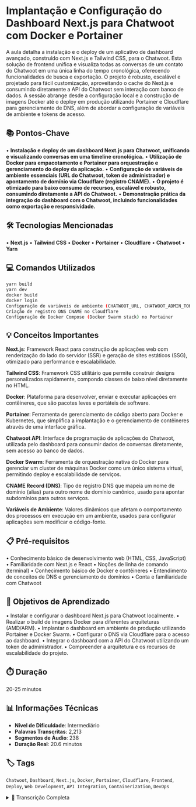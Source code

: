 # Implantação e Configuração do Dashboard Next.js para Chatwoot com Docker e Portainer

A aula detalha a instalação e o deploy de um aplicativo de dashboard avançado, construído com Next.js e Tailwind CSS, para o Chatwoot. Esta solução de frontend unifica e visualiza todas as conversas de um contato do Chatwoot em uma única linha do tempo cronológica, oferecendo funcionalidades de busca e exportação. O projeto é robusto, escalável e projetado para fácil customização, aproveitando o cache do Next.js e consumindo diretamente a API do Chatwoot sem interação com banco de dados. A sessão abrange desde a configuração local e a construção de imagens Docker até o deploy em produção utilizando Portainer e Cloudflare para gerenciamento de DNS, além de abordar a configuração de variáveis de ambiente e tokens de acesso.

## 📚 Pontos-Chave

• **Instalação e deploy de um dashboard Next.js para Chatwoot, unificando e visualizando conversas em uma timeline cronológica.**
• **Utilização de Docker para empacotamento e Portainer para orquestração e gerenciamento do deploy da aplicação.**
• **Configuração de variáveis de ambiente essenciais (URL do Chatwoot, token de administrador) e apontamento de domínio via Cloudflare (registro CNAME).**
• **O projeto é otimizado para baixo consumo de recursos, escalável e robusto, consumindo diretamente a API do Chatwoot.**
• **Demonstração prática da integração do dashboard com o Chatwoot, incluindo funcionalidades como exportação e responsividade.**

## 🛠️ Tecnologias Mencionadas

• **Next.js**
• **Tailwind CSS**
• **Docker**
• **Portainer**
• **Cloudflare**
• **Chatwoot**
• **Yarn**

## 💻 Comandos Utilizados

```bash
yarn build
yarn dev
docker build
docker login
Configuração de variáveis de ambiente (CHATWOOT_URL, CHATWOOT_ADMIN_TOKEN)
Criação de registro DNS CNAME no Cloudflare
Configuração de Docker Compose (Docker Swarm stack) no Portainer
```


## 💡 Conceitos Importantes

**Next.js**: Framework React para construção de aplicações web com renderização do lado do servidor (SSR) e geração de sites estáticos (SSG), otimizado para performance e escalabilidade.

**Tailwind CSS**: Framework CSS utilitário que permite construir designs personalizados rapidamente, compondo classes de baixo nível diretamente no HTML.

**Docker**: Plataforma para desenvolver, enviar e executar aplicações em contêineres, que são pacotes leves e portáteis de software.

**Portainer**: Ferramenta de gerenciamento de código aberto para Docker e Kubernetes, que simplifica a implantação e o gerenciamento de contêineres através de uma interface gráfica.

**Chatwoot API**: Interface de programação de aplicações do Chatwoot, utilizada pelo dashboard para consumir dados de conversas diretamente, sem acesso ao banco de dados.

**Docker Swarm**: Ferramenta de orquestração nativa do Docker para gerenciar um cluster de máquinas Docker como um único sistema virtual, permitindo deploy e escalabilidade de serviços.

**CNAME Record (DNS)**: Tipo de registro DNS que mapeia um nome de domínio (alias) para outro nome de domínio canônico, usado para apontar subdomínios para outros serviços.

**Variáveis de Ambiente**: Valores dinâmicos que afetam o comportamento dos processos em execução em um ambiente, usados para configurar aplicações sem modificar o código-fonte.



## 📋 Pré-requisitos

• Conhecimento básico de desenvolvimento web (HTML, CSS, JavaScript)
• Familiaridade com Next.js e React
• Noções de linha de comando (terminal)
• Conhecimento básico de Docker e contêineres
• Entendimento de conceitos de DNS e gerenciamento de domínios
• Conta e familiaridade com Chatwoot


## 🎯 Objetivos de Aprendizado

• Instalar e configurar o dashboard Next.js para Chatwoot localmente.
• Realizar o build de imagens Docker para diferentes arquiteturas (AMD/ARM).
• Implantar o dashboard em ambiente de produção utilizando Portainer e Docker Swarm.
• Configurar o DNS via Cloudflare para o acesso ao dashboard.
• Integrar o dashboard com a API do Chatwoot utilizando um token de administrador.
• Compreender a arquitetura e os recursos de escalabilidade do projeto.

## ⏱️ Duração
20-25 minutos

## 📊 Informações Técnicas
- **Nível de Dificuldade**: Intermediário
- **Palavras Transcritas**: 2,213
- **Segmentos de Áudio**: 238
- **Duração Real**: 20.6 minutos

## 🏷️ Tags
`Chatwoot`, `Dashboard`, `Next.js`, `Docker`, `Portainer`, `Cloudflare`, `Frontend`, `Deploy`, `Web Development`, `API Integration`, `Containerization`, `DevOps`

<details>
<summary>📝 Transcrição Completa</summary>

Olá pessoal tudo bem vamos lá eu vou apresentar aqui para vocês como vocês vão instalar o app de dashboard do chat útil tá e também vou dar algumas dicas para que vocês possam aí evoluir esse projeto para outras coisas né criar novas páginas e etc então é uma solução avançada que completa para você visualizar e analisar e até exportar as conversas do chat útil então você uma timeline unificada com a cronologia, conforme as mensagens foram criadas dentro do chat-out. O chat-out tem uma peculiaridade que é criar várias conversas e elas ficam atreladas a esse contato. Então, eu criei essa possibilidade de você unificar todas essas conversas e trazer ali todo o histórico em uma forma cronológica e unificada, onde você consegue exportar, você consegue ter ali todas essas informações e fazer uma busca também dentro dessas conversas. Então, é uma plataforma de front-end, onde ela usa a tecnologia de Next.js com o teu Indy e você pode estar fazendo suas customizações e evoluindo esse projeto. É um projeto robusto, escalável, ele usa até o próprio cache do Next. Então, é um projeto que está bem desenhado, bem arquitetado para que você possa evoluir ele. E assim você construir sua aplicação de forma mais eficiente. Então, aqui tem uma documentação simples para você subir o seu deploy. Você pode subir lá no Docker, você pode ter sua imagem customizada. E eu vou apresentar aqui agora um pouquinho dele, beleza? Então, vamos lá, direto aqui no Docker, vocês podem ver que vocês podem subir a imagem tanto como AMD quanto ARM, tá? Então, eu vou apresentar aqui o repositório local, beleza? Então, no deploy, ele já está pronto para você fazer o build da imagem como padrão para essas OS. Então, tem todos aqui os comandos, como você vai subir, como você vai fazer o deploy da máquina. Tem toda a instrução necessária, as variáveis de ambiente que você vai fazer aqui o deploy da máquina, né? Tem toda aqui a instrução necessária, as variáveis de ambiente que você vai usar, tá bom? Ele também roda localmente, beleza? Então, se eu der um comando aqui para rodar local, vocês vão ver que ele vai rodar local, tá? Então, eu vou aqui, arn build, né? Para buildar o projeto, mas ele já está buildado, só para exemplificar para vocês, beleza? ou poderia ser deve também tá tá ele fica um pouco mais rápido então eu vou acessar aqui para vocês verem e ele aqui não vai aparecer nada né um esqueleto aqui para só exemplificar né mas a por exemplo ele vai rodar dentro do seu chat útil tá de forma otimizada forma escalável consumindo ali a pele do chat útil e dentro desse processo aqui ele não consome o banco de dados ele consome diretamente a api tá então a gente vai fazer instalação aqui agora beleza eu vou ensinar vocês a instalar a fazer o deploy usar aqui de forma eficiente a plataforma beleza então vamos Primeiro ponto, beleza? É vocês darem um comando de instalação, né? Assim que vocês baixarem lá o repositório, vocês vão dar um comando de instalação, né? Então, primeiro ponto é vocês virem aqui, né? E vocês vão ter aqui todos os comandos necessários, beleza? Então, exemplo, se você for rodar local, né? Você vai puxar aqui, vai instalar o Arne e configurar o Envy, beleza? beleza colocar as credenciais aqui a sua URL do chat o seu Tolkien do administrador tem um ponto aqui muito importante que o usuário ele precisa ser o usuário administrador de cada conta tá então ideal é você criar um usuário administrador que ele possa acessar todas as contas do seu chat útil então toda vez que você criar uma conta uma caute dentro do chat útil você adiciona esse usuário que vai ser usuário padrão né que ele vai gerar ali um token e você vai consumir esse token diretamente aqui então todo usuário que você criar vai ser o mesmo token é toda empresa né toda conta que você criar vai ser o mesmo token tá E aí você pode adicionar aqui beleza então feito isso você pode iniciar em modo deve para você visualizar ali dentro do seu chat você pode fazer um build ou e depois de estar tá né rodar aqui no docker localmente você pode rodar o docker local ou em produção né você pode rodar em produção também eu vou mostrar para vocês como vai subir do seu próprio portainer ali, tá? Então, vamos lá, pessoal. Vou adiantar aqui, beleza? Se você quer subir a sua imagem, você tem os comandos certos aqui, para você rodar aqui o seu build. Então, exemplo, tá? Você vai dar um docker build. Aqui, eu estou usando esse comando, por quê? Porque eu estou buildando para as duas OS, tá? Então, vocês vão ver que eu posso rodar aqui esse comando para ele rodar tanto no ARM quanto no AMD, beleza? Então, eu vou subir aqui a AMD, tá? E esse comando vai fazer o build, beleza? Eu vou mostrar aqui para vocês que vocês precisam ter esse container aqui já pré-definido, pré-instalado, tá? Para ele fazer os builds. Eu vou deixar os comandos também para vocês instalarem ele, o meu já está instalado. e eu não vou dar o comando aqui porque vai demorar demais, vai travar aqui o PC, ele demora um pouco então não vou dar esse comando mas a princípio vocês dariam esse comando aqui e ele faria o build e já subiria ali para o para o docker de vocês o docker hub, vocês vão fazer o docker login antes para acessar ali o docker de vocês beleza? mas aqui aqui eu não preciso tá beleza pessoal vamos lá avançando depois que vocês fizerem aqui o deploy subir a imagem de vocês aí tá vocês também podem usar a minha imagem não tem problema tá a minha imagem vai estar disponível aqui também beleza ela tá pública tá vocês podem usar minha imagem aqui Beleza? Então vamos avançar aqui, deixa eu dar uma atualizada aqui. Pronto. Beleza. Então vamos fazer a instalação aqui direto já no Portainer. Então primeiro ponto, vocês precisam ter um domínio, né? Então, eu vou lá no Cloudflare, vou subir esse domínio. Eu vou subir um domínio para poder colocar essa aplicação, esse app, dentro do Chatute. Deixa eu sair dessa conta. Então vamos lá. Vou acessar aqui. Eu vou fazer um exemplo direto na minha conta. Acessar minha conta aqui diretamente. Eu vou fazer lá o apontamento para o domínio. Beleza? Então, acessando aqui agora, eu vou escolher um domínio. Então, eu vou pegar aqui o setup automatizado. E aí, eu pego o meu domínio, beleza? Vou criar um registro aqui. E vou apontar para o domínio do servidor, beleza? Então, eu já tenho o servidor aqui com portene. Eu vou verificar o DNS, que eu preciso fazer o apontamento. É do tipo CNAME mesmo? Poderia pegar do tipo A aqui, que ele viria o IP, tá? Mas eu vou pegar do tipo CNAME. E eu vou colocar aqui, sem status de proxy, do tipo C. name e vou colocar aqui app.chatoot, beleza? app.chatoot, posso colocar qualquer domínio ali que eu quiser, tá? Só um exemplo, então criei aqui, beleza? Então é o meu domínio mais o app.chatoot, vou lá no portainer, crio um novo stack, beleza? E aqui eu vou colar o nosso o nosso docker suarme aqui, beleza? Deixa eu só alterar aqui é deixa eu alterar aqui só um instante eu não vou conseguir alterar aqui, depois eu vou mudar a senha, tá? Então eu vou acessar aqui, vou copiar esse compose, vou alterar a senha ali, beleza? Então eu tenho aqui já a role configurada, ok? Os apontamentos aqui eu vou colocar no meu domínio. E aqui eu vou botar app.chat.ult. Beleza? Feito isso aqui Eu vou criar o nome do Serviço Ok? Essa senha aqui eu vou alterar já Porque eu vou criar uma nova senha E aí eu tenho a minha imagem aqui que já está pronta, né? Eu vou apontar lá para o domínio do chatute Beleza? Então eu vou pegar aqui, ó No chatute eu vou pegar o domínio ok esse é o usuário administrador como eu tinha falado, eu preciso ter um usuário que ele esteja em todas as contas, né? Então, esse usuário está em todas as contas. Eu vou lá no perfil desse usuário e copio a senha também, tá? A senha aqui do token. E aí, eu volto lá no Portainer. Adiciono esse token. Adiciono aqui a URL do Shotshoot. Tirar essa barrinha aqui. Eu não quero ter os logs aqui de debug, beleza? Eu já tenho todas as informações aqui já pré-requisitos, né? Você pode botar uma réplica também, né? Deixei duas aqui, não tem problema, ele pode replicar. Então, está tudo bem configurado aqui para você poder utilizar, tá? Então, eu só vou fazer aqui o deploy. E aí, se eu observar aqui... Opa! Tem um probleminha aqui. Deixa eu pegar do outro que eu tinha acabado de fazer. O outro vai estar certinho. Deixa eu pegar aqui. E aí eu já atualizo. Lá dentro do stack. Deixa eu atualizar aqui. Pronto. Ok. Deixa eu pegar, eu preciso pegar esses pontos aqui de ajuste. Só isso. Lembrando que essa senha vai ser alterada, então sem prejuízo. é só alterar aqui ó e essas lêem dos aqui suas informações pronto aqui ele vai estar no eu vou colocar é o rolê a roça name é porque ele vai rodar no orque tá deixou só verificar se essa máquina, ah, essa máquina ela não tem aqui outras máquinas, ela é um manager mesmo. Então se você for rodar aí em outras máquinas, você adicione aí o role da sua máquina, tá? Então, aqui vai rodar no manager. Beleza? Vou botar aqui só 2 GB, 1 CPU. Pode rodar bem pouco, tá? Mas vou botar 2 réplicas. Poderia até ser menor aqui, tá? Não tem problema. Poderia botar 1 GB, 1 CPU ou até menos. Ele vai rodar muito bem. Então, feito isso, ó. Deploy já prontinho, ó. Bem rápido, fácil pra você subir aí na sua máquina. Então, vou dar um Deploy aqui E aí ele já está preparando Deixa eu só dar uma limpeza aqui para ficar bonitinho E aí eu faço o redeploy aqui Pronto E eu quero o domínio, tá? Então eu vou pegar o domínio aqui Pronto Já está startando Se eu observar aqui, ele já subiu, tá? E aí eu vou acessar aqui a URL para vocês verem. Ele ainda está preparando ali a certificação SSL, mas vocês já veem que ele já está disponível ali. Vou lá no chatute. Basicamente, eu venho em configurações na conta que eu quero configurar. Vocês podem configurar em todas as contas. Lembrando que é necessário que o usuário, o usuário administrador, seja o mesmo em todas as contas para que você não precise ali ter que criar várias... Opa, não é aqui. Não, é aqui mesmo. Então, vocês não vão precisar criar várias contas para acessar ali o chat útil, tá? Então, app. Timing. Line. Eu não vou adicionar barra lateral. Se o seu tivesse opção, eu acho que é desnecessário. Conversas. Então, eu vou pegar uma conversa aqui. Eu vou pegar uma conversa minha mesmo. Então, vou pegar aqui. Deixa eu ver se eu tenho histórico. Pior que eu não tenho histórico de conversa. Deixa eu mandar uma mensagem aqui. Pronto, mandei uma mensagem para mim mesmo Oi e aí eu venho na timeline e pronto timeline já tá pronto aqui vou abrir e tá aí pessoal tá instalado rápido prático beleza e aí eu posso mudar aqui o tema e ele acompanha tá E aí eu já algumas conversas aqui provavelmente a foto do usuário tá quebrada né porque não tem aqui beleza a foto do agente né E aí tá implementado aqui se eu colocar ele já achou aqui ó Beleza pessoal? Então bem tranquilo, bem de boa utilizar aqui tá? Exportação, para você exportar aqui as conversas, bem legal, otimizado, responsivo, então ele tem responsividade, você consegue utilizar aí de forma eficiente o app beleza então se eu pegar outra conversa aqui ó eu vou pegar essa daqui ele tem a timeline só eu só não tem foto você vê toda toda conversa aqui tá Esse aqui é um tipo de conteúdo que não abriu, mas todo tipo de conteúdo ele abre, áudio, vídeo, imagem. Deixa eu ver se tem alguma outra aqui. Esse aqui era uma imagem, era para ele abrir ali. Mas vamos voltar aqui. E pegar outra conversa. Beleza, esse aqui não tem. Acho que vai ser difícil ter alguma outra conversa aqui aberta. Deixa eu criar outra aqui. O meu mesmo contato. Vou enviar aqui. Então ele já criou duas E aí sim, ele me traz aqui as duas conversas. Beleza? É isso, pessoal. E muito fácil de instalar aí, né? De você ter a sua aplicação rodando. Beleza? De forma eficiente e bem prática. Pode ver que ele vai consumir bem pouco recurso. Então, deixa eu dar uma olhada aqui. Consome bem pouco. Quase nada. beleza e tá aí rodando para vocês

</details>
